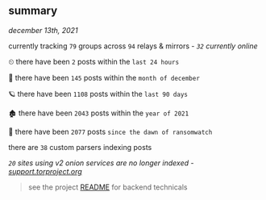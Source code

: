 
## summary
_december 13th, 2021_

currently tracking `79` groups across `94` relays & mirrors - _`32` currently online_

⏲ there have been `2` posts within the `last 24 hours`

🦈 there have been `145` posts within the `month of december`

🪐 there have been `1108` posts within the `last 90 days`

🏚 there have been `2043` posts within the `year of 2021`

🦕 there have been `2077` posts `since the dawn of ransomwatch`

there are `38` custom parsers indexing posts

_`20` sites using v2 onion services are no longer indexed - [support.torproject.org](https://support.torproject.org/onionservices/v2-deprecation/)_

> see the project [README](https://github.com/thetanz/ransomwatch#ransomwatch--) for backend technicals
